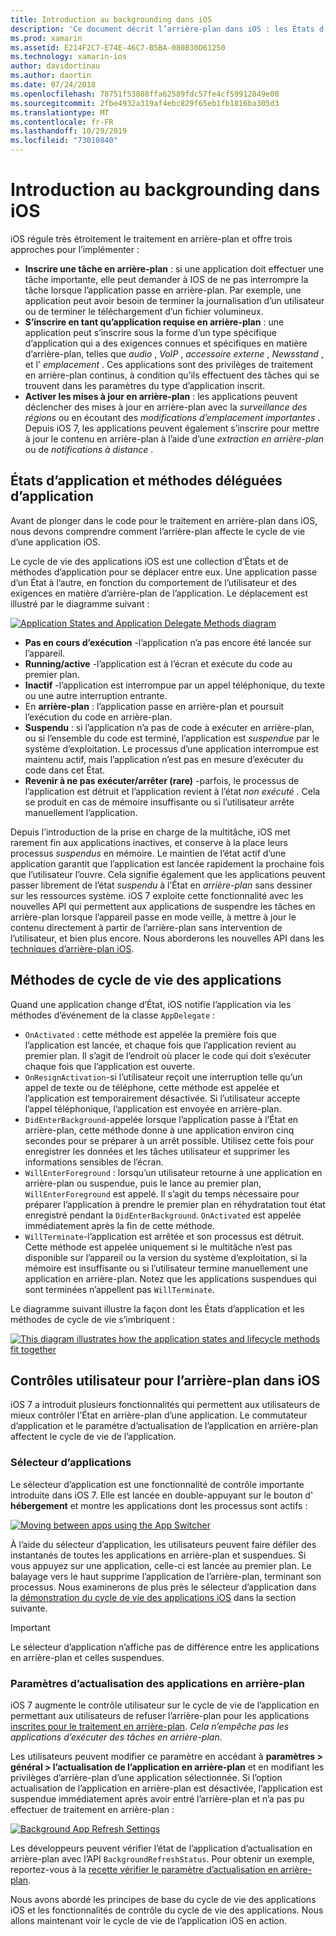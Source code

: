 ```yaml
---
title: Introduction au backgrounding dans iOS
description: 'Ce document décrit l’arrière-plan dans iOS : les États d’application, les méthodes de cycle de vie des applications et l’actualisation des applications en arrière-plan.'
ms.prod: xamarin
ms.assetid: E214F2C7-E74E-46C7-B5BA-080B30D61250
ms.technology: xamarin-ios
author: davidortinau
ms.author: daortin
ms.date: 07/24/2018
ms.openlocfilehash: 78751f53808ffa62589fdc57fe4cf59912849e00
ms.sourcegitcommit: 2fbe4932a319af4ebc829f65eb1fb1816ba305d3
ms.translationtype: MT
ms.contentlocale: fr-FR
ms.lasthandoff: 10/29/2019
ms.locfileid: "73010840"
---
```

# <a name="introduction-to-backgrounding-in-ios"></a>Introduction au backgrounding dans iOS

iOS régule très étroitement le traitement en arrière-plan et offre trois approches pour l’implémenter :

- **Inscrire une tâche en arrière-plan** : si une application doit effectuer une tâche importante, elle peut demander à IOS de ne pas interrompre la tâche lorsque l’application passe en arrière-plan. Par exemple, une application peut avoir besoin de terminer la journalisation d’un utilisateur ou de terminer le téléchargement d’un fichier volumineux.
- **S’inscrire en tant qu’application requise en arrière-plan** : une application peut s’inscrire sous la forme d’un type spécifique d’application qui a des exigences connues et spécifiques en matière d’arrière-plan, telles que *audio* , *VoIP* , *accessoire externe* , *Newsstand* , et l' *emplacement* . Ces applications sont des privilèges de traitement en arrière-plan continus, à condition qu’ils effectuent des tâches qui se trouvent dans les paramètres du type d’application inscrit.
- **Activer les mises à jour en arrière-plan** : les applications peuvent déclencher des mises à jour en arrière-plan avec la *surveillance des régions* ou en écoutant des *modifications d’emplacement importantes* . Depuis iOS 7, les applications peuvent également s’inscrire pour mettre à jour le contenu en arrière-plan à l’aide d’une *extraction en arrière-plan* ou de *notifications à distance* .

## <a name="application-states-and-application-delegate-methods"></a>États d’application et méthodes déléguées d’application

Avant de plonger dans le code pour le traitement en arrière-plan dans iOS, nous devons comprendre comment l’arrière-plan affecte le cycle de vie d’une application iOS.

Le cycle de vie des applications iOS est une collection d’États et de méthodes d’application pour se déplacer entre eux. Une application passe d’un État à l’autre, en fonction du comportement de l’utilisateur et des exigences en matière d’arrière-plan de l’application. Le déplacement est illustré par le diagramme suivant :

 [![](introduction-to-backgrounding-in-ios-images/applicationlifecycle-.png "Application States and Application Delegate Methods diagram")](introduction-to-backgrounding-in-ios-images/applicationlifecycle-.png#lightbox)

- **Pas en cours d’exécution** -l’application n’a pas encore été lancée sur l’appareil.
- **Running/active** -l’application est à l’écran et exécute du code au premier plan.
- **Inactif** -l’application est interrompue par un appel téléphonique, du texte ou une autre interruption entrante.
- En **arrière-plan** : l’application passe en arrière-plan et poursuit l’exécution du code en arrière-plan.
- **Suspendu** : si l’application n’a pas de code à exécuter en arrière-plan, ou si l’ensemble du code est terminé, l’application est *suspendue* par le système d’exploitation. Le processus d’une application interrompue est maintenu actif, mais l’application n’est pas en mesure d’exécuter du code dans cet État.
- **Revenir à ne pas exécuter/arrêter (rare)** -parfois, le processus de l’application est détruit et l’application revient à l’état *non exécuté* . Cela se produit en cas de mémoire insuffisante ou si l’utilisateur arrête manuellement l’application.

Depuis l’introduction de la prise en charge de la multitâche, iOS met rarement fin aux applications inactives, et conserve à la place leurs processus *suspendus* en mémoire. Le maintien de l’état actif d’une application garantit que l’application est lancée rapidement la prochaine fois que l’utilisateur l’ouvre. Cela signifie également que les applications peuvent passer librement de l’état *suspendu* à l’État en *arrière-plan* sans dessiner sur les ressources système. iOS 7 exploite cette fonctionnalité avec les nouvelles API qui permettent aux applications de suspendre les tâches en arrière-plan lorsque l’appareil passe en mode veille, à mettre à jour le contenu directement à partir de l’arrière-plan sans intervention de l’utilisateur, et bien plus encore. Nous aborderons les nouvelles API dans les [techniques d’arrière-plan iOS](~/ios/app-fundamentals/backgrounding/ios-backgrounding-techniques/index.md).

## <a name="application-lifecycle-methods"></a>Méthodes de cycle de vie des applications

Quand une application change d’État, iOS notifie l’application via les méthodes d’événement de la classe `AppDelegate` :

- `OnActivated` : cette méthode est appelée la première fois que l’application est lancée, et chaque fois que l’application revient au premier plan. Il s’agit de l’endroit où placer le code qui doit s’exécuter chaque fois que l’application est ouverte.
- `OnResignActivation`-si l’utilisateur reçoit une interruption telle qu’un appel de texte ou de téléphone, cette méthode est appelée et l’application est temporairement désactivée. Si l’utilisateur accepte l’appel téléphonique, l’application est envoyée en arrière-plan.
- `DidEnterBackground`-appelée lorsque l’application passe à l’État en arrière-plan, cette méthode donne à une application environ cinq secondes pour se préparer à un arrêt possible. Utilisez cette fois pour enregistrer les données et les tâches utilisateur et supprimer les informations sensibles de l’écran.
- `WillEnterForeground` : lorsqu’un utilisateur retourne à une application en arrière-plan ou suspendue, puis le lance au premier plan, `WillEnterForeground` est appelé. Il s’agit du temps nécessaire pour préparer l’application à prendre le premier plan en réhydratation tout état enregistré pendant la `DidEnterBackground`.  `OnActivated` est appelée immédiatement après la fin de cette méthode.
- `WillTerminate`-l’application est arrêtée et son processus est détruit. Cette méthode est appelée uniquement si le multitâche n’est pas disponible sur l’appareil ou la version du système d’exploitation, si la mémoire est insuffisante ou si l’utilisateur termine manuellement une application en arrière-plan. Notez que les applications suspendues qui sont terminées n’appellent pas `WillTerminate`.

Le diagramme suivant illustre la façon dont les États d’application et les méthodes de cycle de vie s’imbriquent :

 [![](introduction-to-backgrounding-in-ios-images/image2.png "This diagram illustrates how the application states and lifecycle methods fit together")](introduction-to-backgrounding-in-ios-images/image2.png#lightbox)

## <a name="user-controls-for-backgrounding-in-ios"></a>Contrôles utilisateur pour l’arrière-plan dans iOS

iOS 7 a introduit plusieurs fonctionnalités qui permettent aux utilisateurs de mieux contrôler l’État en arrière-plan d’une application. Le commutateur d’application et le paramètre d’actualisation de l’application en arrière-plan affectent le cycle de vie de l’application.

### <a name="app-switcher"></a>Sélecteur d’applications

Le sélecteur d’application est une fonctionnalité de contrôle importante introduite dans iOS 7. Elle est lancée en double-appuyant sur le bouton d' **hébergement** et montre les applications dont les processus sont actifs :

 [![](introduction-to-backgrounding-in-ios-images/app-switcher-.png "Moving between apps using the App Switcher")](introduction-to-backgrounding-in-ios-images/app-switcher-.png#lightbox)

À l’aide du sélecteur d’application, les utilisateurs peuvent faire défiler des instantanés de toutes les applications en arrière-plan et suspendues. Si vous appuyez sur une application, celle-ci est lancée au premier plan. Le balayage vers le haut supprime l’application de l’arrière-plan, terminant son processus. Nous examinerons de plus près le sélecteur d’application dans la [démonstration du cycle de vie des applications iOS](~/ios/app-fundamentals/backgrounding/application-lifecycle-demo.md) dans la section suivante.

> [!IMPORTANT]
> Le sélecteur d’application n’affiche pas de différence entre les applications en arrière-plan et celles suspendues.

### <a name="background-app-refresh-settings"></a>Paramètres d’actualisation des applications en arrière-plan

iOS 7 augmente le contrôle utilisateur sur le cycle de vie de l’application en permettant aux utilisateurs de refuser l’arrière-plan pour les applications [inscrites pour le traitement en arrière-plan](~/ios/app-fundamentals/backgrounding/ios-backgrounding-techniques/registering-applications-to-run-in-background.md). *Cela n’empêche pas les applications d’exécuter des tâches en arrière-plan*.

Les utilisateurs peuvent modifier ce paramètre en accédant à **paramètres > général > l’actualisation de l’application en arrière-plan** et en modifiant les privilèges d’arrière-plan d’une application sélectionnée. Si l’option actualisation de l’application en arrière-plan est désactivée, l’application est suspendue immédiatement après avoir entré l’arrière-plan et n’a pas pu effectuer de traitement en arrière-plan :

 [![](introduction-to-backgrounding-in-ios-images/settings-.png "Background App Refresh Settings")](introduction-to-backgrounding-in-ios-images/settings-.png#lightbox)

Les développeurs peuvent vérifier l’état de l’application d’actualisation en arrière-plan avec l’API `BackgroundRefreshStatus`. Pour obtenir un exemple, reportez-vous à la [recette vérifier le paramètre d’actualisation en arrière-plan](https://github.com/xamarin/recipes/tree/master/Recipes/ios/multitasking/check_background_refresh_setting).

Nous avons abordé les principes de base du cycle de vie des applications iOS et les fonctionnalités de contrôle du cycle de vie des applications. Nous allons maintenant voir le cycle de vie de l’application iOS en action.
